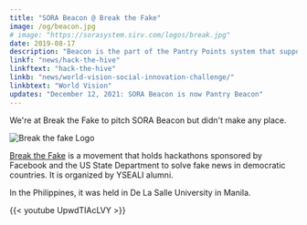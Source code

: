 ```yaml
---
title: "SORA Beacon @ Break the Fake"
image: /og/beacon.jpg
# image: "https://sorasystem.sirv.com/logos/break.jpg"
date: 2019-08-17
description: "Beacon is the part of the Pantry Points system that supports local news creators"
linkf: "news/hack-the-hive"
linkftext: "hack-the-hive"
linkb: "news/world-vision-social-innovation-challenge/"
linkbtext: "World Vision"
updates: "December 12, 2021: SORA Beacon is now Pantry Beacon"
---
```


We're at Break the Fake to pitch SORA Beacon but didn't make any place. 

![Break the fake Logo](https://sorasystem.sirv.com/logos/break.jpg)

[Break the Fake](http://breakthefakemovement.com) is a movement that holds hackathons sponsored by Facebook and the US State Department to solve fake news in democratic countries. It is organized by YSEALI alumni. 

In the Philippines, it was held in De La Salle University in Manila. 


{{< youtube UpwdTIAcLVY >}}
